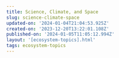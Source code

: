 ```yaml
---
title: Science, Climate, and Space
slug: science-climate-space
updated-on: '2024-01-04T21:04:53.925Z'
created-on: '2023-12-20T13:22:01.108Z'
published-on: '2024-01-05T11:05:12.994Z'
layout: '[ecosystem-topics].html'
tags: ecosystem-topics
---
```



